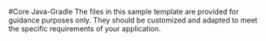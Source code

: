 #Core Java-Gradle
The files in this sample template are provided for guidance purposes only. They should be customized and adapted to meet the specific requirements of your application.
